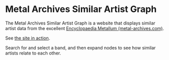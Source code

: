 Metal Archives Similar Artist Graph
===================================
The Metal Archives Similar Artist Graph is a website that displays similar artist data from the excellent [Encyclopaedia Metallum (metal-archives.com)](http://www.metal-archives.com).

See [the site in action](https://abelzile.github.io/metal-archives-similar-artist-graph/index.html).

Search for and select a band, and then expand nodes to see how similar artists relate to each other.
